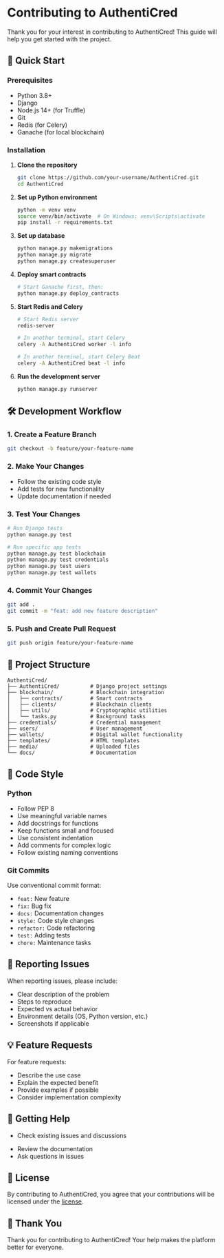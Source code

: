# Contributing to AuthentiCred

Thank you for your interest in contributing to AuthentiCred! This guide will help you get started with the project.

## 🚀 Quick Start

### Prerequisites

- Python 3.8+
- Django 
- Node.js 14+ (for Truffle)
- Git
- Redis (for Celery)
- Ganache (for local blockchain)

### Installation

1. **Clone the repository**
   ```bash
   git clone https://github.com/your-username/AuthentiCred.git
   cd AuthentiCred
   ```

2. **Set up Python environment**
   ```bash
   python -m venv venv
   source venv/bin/activate  # On Windows: venv\Scripts\activate
   pip install -r requirements.txt
   ```

3. **Set up database**
   ```bash
   python manage.py makemigrations
   python manage.py migrate
   python manage.py createsuperuser
   ```

4. **Deploy smart contracts**
   ```bash
   # Start Ganache first, then:
   python manage.py deploy_contracts
   ```

5. **Start Redis and Celery**
   ```bash
   # Start Redis server
   redis-server

   # In another terminal, start Celery
   celery -A AuthentiCred worker -l info

   # In another terminal, start Celery Beat
   celery -A AuthentiCred beat -l info
   ```

6. **Run the development server**
   ```bash
   python manage.py runserver
   ```

## 🛠️ Development Workflow

### 1. Create a Feature Branch
```bash
git checkout -b feature/your-feature-name
```

### 2. Make Your Changes
- Follow the existing code style
- Add tests for new functionality
- Update documentation if needed

### 3. Test Your Changes
```bash
# Run Django tests
python manage.py test

# Run specific app tests
python manage.py test blockchain
python manage.py test credentials
python manage.py test users
python manage.py test wallets
```

### 4. Commit Your Changes
```bash
git add .
git commit -m "feat: add new feature description"
```

### 5. Push and Create Pull Request
```bash
git push origin feature/your-feature-name
```

## 📁 Project Structure

```
AuthentiCred/
├── AuthentiCred/          # Django project settings
├── blockchain/            # Blockchain integration
│   ├── contracts/         # Smart contracts
│   ├── clients/           # Blockchain clients
│   ├── utils/             # Cryptographic utilities
│   └── tasks.py           # Background tasks
├── credentials/           # Credential management
├── users/                 # User management
├── wallets/               # Digital wallet functionality
├── templates/             # HTML templates
├── media/                 # Uploaded files
└── docs/                  # Documentation
```

## 📝 Code Style

### Python
- Follow PEP 8
- Use meaningful variable names
- Add docstrings for functions
- Keep functions small and focused
- Use consistent indentation
- Add comments for complex logic
- Follow existing naming conventions

### Git Commits
Use conventional commit format:
- `feat:` New feature
- `fix:` Bug fix
- `docs:` Documentation changes
- `style:` Code style changes
- `refactor:` Code refactoring
- `test:` Adding tests
- `chore:` Maintenance tasks

## 🐛 Reporting Issues

When reporting issues, please include:
- Clear description of the problem
- Steps to reproduce
- Expected vs actual behavior
- Environment details (OS, Python version, etc.)
- Screenshots if applicable

## 💡 Feature Requests

For feature requests:
- Describe the use case
- Explain the expected benefit
- Provide examples if possible
- Consider implementation complexity

## 🤝 Getting Help

- Check existing issues and discussions
<!-- - Join our community chat/discord (coming soon) -->
- Review the documentation
- Ask questions in issues

## 📄 License

By contributing to AuthentiCred, you agree that your contributions will be licensed under the [license](../README.md).

## 🙏 Thank You

Thank you for contributing to AuthentiCred! Your help makes the platform better for everyone.
